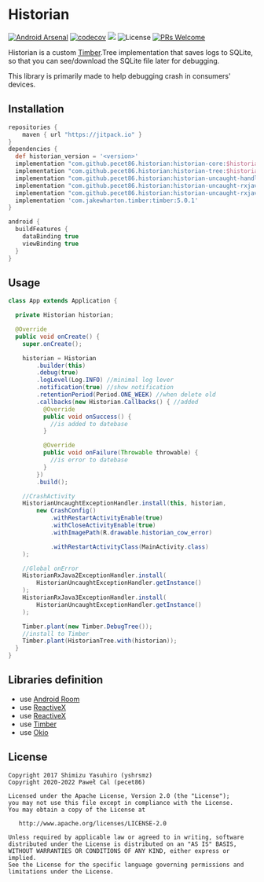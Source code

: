 Historian
===

[![Android Arsenal](https://img.shields.io/badge/Android%20Arsenal-Historian-brightgreen.svg?style=flat)](https://android-arsenal.com/details/1/5329)
[![codecov](https://codecov.io/gh/yshrsmz/historian/branch/master/graph/badge.svg)](https://codecov.io/gh/yshrsmz/historian)
[![](https://jitpack.io/v/pecet86/historian.svg)](https://jitpack.io/#pecet86/historian)
![License](https://img.shields.io/github/license/pecet86/historian.svg)
[![PRs Welcome](https://img.shields.io/badge/PRs-welcome-orange.svg)](http://makeapullrequest.com)

Historian is a custom [Timber](https://github.com/JakeWharton/timber).Tree implementation that saves
logs to SQLite, so that you can see/download the SQLite file later for debugging.

This library is primarily made to help debugging crash in consumers' devices.

## Installation

```gradle
repositories {
    maven { url "https://jitpack.io" }
}
dependencies {
  def historian_version = '<version>'
  implementation "com.github.pecet86.historian:historian-core:$historian_version"
  implementation "com.github.pecet86.historian:historian-tree:$historian_version" //connect to timber
  implementation "com.github.pecet86.historian:historian-uncaught-handler:$historian_version" //crash activity
  implementation "com.github.pecet86.historian:historian-uncaught-rxjava2:$historian_version" //RaJava2 global error
  implementation "com.github.pecet86.historian:historian-uncaught-rxjava3:$historian_version" //RaJava3 global error
  implementation 'com.jakewharton.timber:timber:5.0.1'
}

android {
  buildFeatures {
    dataBinding true
    viewBinding true
  }
}
```

## Usage

```java
class App extends Application {

  private Historian historian;

  @Override
  public void onCreate() {
    super.onCreate();

    historian = Historian
        .builder(this)
        .debug(true)
        .logLevel(Log.INFO) //minimal log lever
        .notification(true) //show notification
        .retentionPeriod(Period.ONE_WEEK) //when delete old
        .callbacks(new Historian.Callbacks() { //added
          @Override
          public void onSuccess() {
            //is added to datebase
          }

          @Override
          public void onFailure(Throwable throwable) {
            //is error to datebase
          }
        })
        .build();

    //CrashActivity
    HistorianUncaughtExceptionHandler.install(this, historian,
        new CrashConfig()
            .withRestartActivityEnable(true)
            .withCloseActivityEnable(true)
            .withImagePath(R.drawable.historian_cow_error)

            .withRestartActivityClass(MainActivity.class)
    );

    //Global onError
    HistorianRxJava2ExceptionHandler.install(
        HistorianUncaughtExceptionHandler.getInstance()
    );
    HistorianRxJava3ExceptionHandler.install(
        HistorianUncaughtExceptionHandler.getInstance()
    );

    Timber.plant(new Timber.DebugTree());
    //install to Timber
    Timber.plant(HistorianTree.with(historian));
  }
}
```

## Libraries definition

- use [Android Room](https://developer.android.com/topic/libraries/architecture/room)
- use [ReactiveX](https://github.com/ReactiveX/RxJava/tree/2.x)
- use [ReactiveX](https://github.com/ReactiveX/RxJava/tree/3.x)
- use [Timber](https://github.com/JakeWharton/timber)
- use [Okio](https://github.com/square/okio)

## License

```
Copyright 2017 Shimizu Yasuhiro (yshrsmz)
Copyright 2020-2022 Paweł Cal (pecet86)

Licensed under the Apache License, Version 2.0 (the "License");
you may not use this file except in compliance with the License.
You may obtain a copy of the License at

   http://www.apache.org/licenses/LICENSE-2.0

Unless required by applicable law or agreed to in writing, software
distributed under the License is distributed on an "AS IS" BASIS,
WITHOUT WARRANTIES OR CONDITIONS OF ANY KIND, either express or implied.
See the License for the specific language governing permissions and
limitations under the License.
```
